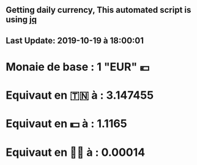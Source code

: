 ## Getting daily currency, This automated script is using [jq](https://stedolan.github.io/jq/)
## Last Update:  2019-10-19 à 18:00:01
 # Monaie de base : 1 "EUR" 💶 
 # Equivaut en 🇹🇳 à :  3.147455 
 # Equivaut en 💵 à : 1.1165
 # Equivaut en 🐱‍💻 à :  0.00014
